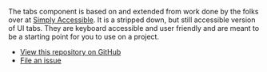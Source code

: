 The tabs component is based on and extended from work done by the folks over at [Simply Accessible](http://simplyaccessible.com/). It is a stripped down, but still accessible version of UI tabs. They are keyboard accessible and user friendly and are meant to be a starting point for you to use on a project.

<ul class="button-group button-group--flush">
	<li><a href="https://github.com/10up/component-tabs">View this repository on GitHub</a></li>
	<li><a href="https://github.com/10up/component-tabs/issues/new/choose">File an issue</a></li>
</ul>
